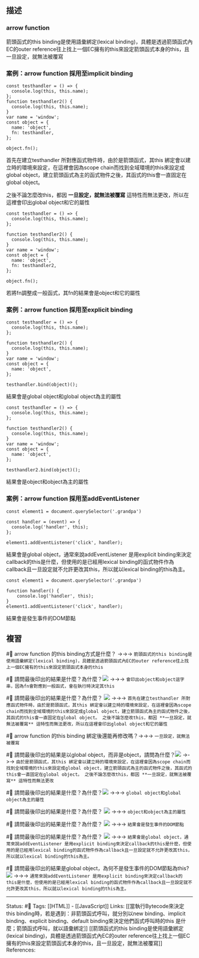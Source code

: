 ## 描述

### arrow function 
箭頭函式的this binding是使用語彙綁定(lexical binding)，具體是透過箭頭函式內EC的outer reference往上找上一個EC擁有的this來設定箭頭函式本身的this，且一旦設定，就無法被覆寫

### 案例：arrow function 採用至implicit binding
```
const testhandler = () => {
  console.log(this, this.name);
};
function testhandler2() {
  console.log(this, this.name);
}
var name = 'window';
const object = {
  name: 'object',
  fn: testhandler,
};

object.fn();
```

首先在建立testhandler 所對應函式物件時，由於是箭頭函式，其this 綁定會以建立時的環境來設定，在這裡會因為scope chain而找到全域環境的this來設定成global object，建立箭頭函式為主的函式物件之後，其函式的this會一直固定在global object。

之後不論怎麼改this，都因 **一旦設定，就無法被覆寫** 這特性而無法更改，所以在這裡會印出global object和它的屬性


```
const testhandler = () => {
  console.log(this, this.name);
};

function testhandler2() {
  console.log(this, this.name);
}
var name = 'window';
const object = {
  name: 'object',
  fn: testhandler2,
};

object.fn();
```

若將fn調整成一般函式，其fn的結果會是object和它的屬性


### 案例：arrow function 採用至explicit binding

```
const testhandler = () => {
  console.log(this, this.name);
};

function testhandler2() {
  console.log(this, this.name);
}
var name = 'window';
const object = {
  name: 'object',
};

testhandler.bind(object)();
```

結果會是global object和global object為主的屬性

```
const testhandler = () => {
  console.log(this, this.name);
};

function testhandler2() {
  console.log(this, this.name);
}
var name = 'window';
const object = {
  name: 'object',
};

testhandler2.bind(object)();
```

結果會是object和object為主的屬性

### 案例：arrow function 採用至addEventListener

```
const element1 = document.querySelector('.grandpa')

const handler = (event) => {
  console.log('handler', this);
};

element1.addEventListener('click', handler);
```
結果會是global object，通常來說addEventListener 是用explicit binding來決定callback的this是什麼，但使用的是已經用lexical binding的函式物件作為callback且一旦設定就不允許更改其this，所以就以lexical binding的this為主。

```
const element1 = document.querySelector('.grandpa')

function handler() {
	console.log('handler', this);
}
element1.addEventListener('click', handler);
```
結果會是發生事件的DOM節點


## 複習

#🧠 arrow function 的this binding方式是什麼？ ->->-> `箭頭函式的this binding是使用語彙綁定(lexical binding)，具體是透過箭頭函式內EC的outer reference往上找上一個EC擁有的this來設定箭頭函式本身的this`
<!--SR:!2023-03-19,79,250-->

#🧠 請問最後印出的結果是什麼？為什麼？![](https://res.cloudinary.com/dqfxgtyoi/image/upload/v1668432831/blog/javascript/this-binding/arrow-function-this-binding/example/arrow-function-this-binding-example2-with-implicity-binding_zg1f7h.png) ->->-> `會印出object和object這字串，因為fn會對應到一般函式，會在執行時決定其this`
<!--SR:!2023-01-01,32,250-->


#🧠 請問最後印出的結果是什麼？為什麼？ ![](https://res.cloudinary.com/dqfxgtyoi/image/upload/v1668432831/blog/javascript/this-binding/arrow-function-this-binding/example/arrow-function-this-binding-example1-with-implicity-binding_edoiom.png) ->->-> `首先在建立testhandler 所對應函式物件時，由於是箭頭函式，其this 綁定會以建立時的環境來設定，在這裡會因為scope chain而找到全域環境的this來設定成global object，建立箭頭函式為主的函式物件之後，其函式的this會一直固定在global object。 之後不論怎麼改this，都因 **一旦設定，就無法被覆寫** 這特性而無法更改，所以在這裡會印出global object和它的屬性`
<!--SR:!2023-03-08,72,250-->


#🧠 arrow function 的this binding 綁定後還能再修改嗎？->->-> `一旦設定，就無法被覆寫`
<!--SR:!2023-03-03,68,250-->


#🧠  請問最後印出的結果是以global object，而非是object，請問為什麼？![](https://res.cloudinary.com/dqfxgtyoi/image/upload/v1668432831/blog/javascript/this-binding/arrow-function-this-binding/example/arrow-function-this-binding-example1-with-implicity-binding_edoiom.png) ->->-> `由於是箭頭函式，其this 綁定會以建立時的環境來設定，在這裡會因為scope chain而找到全域環境的this來設定成global object，建立箭頭函式為主的函式物件之後，其函式的this會一直固定在global object。 之後不論怎麼改this，都因 **一旦設定，就無法被覆寫** 這特性而無法更改`
<!--SR:!2023-02-23,63,250-->

#🧠 請問最後印出的結果是什麼？為什麼？![](https://res.cloudinary.com/dqfxgtyoi/image/upload/v1668434243/blog/javascript/this-binding/arrow-function-this-binding/example/arrow-function-this-binding-example1-with-explicit-binding_eubb8t.png) ->->-> `global object和global object為主的屬性`
<!--SR:!2023-03-16,77,250-->

#🧠 請問最後印出的結果是什麼？為什麼？ ![](https://res.cloudinary.com/dqfxgtyoi/image/upload/v1668434243/blog/javascript/this-binding/arrow-function-this-binding/example/arrow-function-this-binding-example2-with-explicit-binding_zeya6q.png) ->->-> `object和object為主的屬性`
<!--SR:!2023-03-15,75,250-->


#🧠 請問最後印出的結果是什麼？為什麼？ ![](https://res.cloudinary.com/dqfxgtyoi/image/upload/v1668435349/blog/javascript/this-binding/arrow-function-this-binding/example/arrow-function-this-binding-example1-with-addEventListener_f29p26.png) ->->-> `結果會是發生事件的DOM節點`
<!--SR:!2023-03-20,79,250-->

#🧠 請問最後印出的結果是什麼？為什麼？ ![](https://res.cloudinary.com/dqfxgtyoi/image/upload/v1668435348/blog/javascript/this-binding/arrow-function-this-binding/example/arrow-function-this-binding-example2-with-addEventListener_prudcm.png) ->->-> `結果會是global object，通常來說addEventListener 是用explicit binding來決定callback的this是什麼，但使用的是已經用lexical binding的函式物件作為callback且一旦設定就不允許更改其this，所以就以lexical binding的this為主。`
<!--SR:!2023-03-11,74,250-->

#🧠 請問最後印出的結果是global object，為何不是發生事件的DOM節點為this? ![](https://res.cloudinary.com/dqfxgtyoi/image/upload/v1668435348/blog/javascript/this-binding/arrow-function-this-binding/example/arrow-function-this-binding-example2-with-addEventListener_prudcm.png) ->->-> `通常來說addEventListener 是用explicit binding來決定callback的this是什麼，但使用的是已經用lexical binding的函式物件作為callback且一旦設定就不允許更改其this，所以就以lexical binding的this為主。`
<!--SR:!2023-01-01,32,250-->

---
Status: #🌱 
Tags:
[[HTML]] - [[JavaScript]]
Links:
[[當執行Bytecode來決定this binding時，若是遇到：非箭頭函式呼叫，就分別以new binding、implicit binding、explicit binding、default binding來決定他們函式呼叫時的this 是什麼；箭頭函式呼叫，就以語彙綁定]]
[[箭頭函式的this binding是使用語彙綁定(lexical binding)，具體是透過箭頭函式內EC的outer reference往上找上一個EC擁有的this來設定箭頭函式本身的this，且一旦設定，就無法被覆寫]]
References: